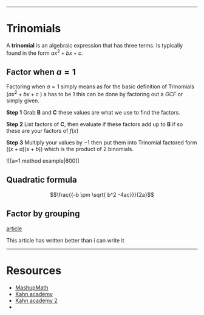 

----

# Trinomials 
A **trinomial** is an algebraic expression that has three terms. Is typically found in the form $ax^2 +bx+c$.


## Factor when $a=1$
Factoring when $a=1$ simply means as for the basic definition of Trinomials ($ax^2+bx+c$ ) a has to be $1$ this can be done by factoring out a $GCF$ or simply given. 

**Step 1** 
Grab **B** and **C** these values are what we use to find the factors.

**Step 2** 
List factors of **C**, then evaluate if these factors add up to **B** if so these are your factors of $f(x)$


**Step 3** 
Multiply your values by $-1$ then put them into Trinomial factored form $\left((x+a)(x+b) \right)$ which is the product of 2 binomials.

![[a=1 method example|600]]

## Quadratic formula 
$$\frac{{-b \pm \sqrt{ b^2 -4ac}}}{2a}$$
## Factor by grouping
[article](https://www.khanacademy.org/math/algebra/x2f8bb11595b61c86:quadratics-multiplying-factoring/x2f8bb11595b61c86:factor-quadratics-grouping/a/factoring-quadratics-leading-coefficient-not-1)

This article has written better than i can write it 




---
# Resources 

- [MashupMath](https://www.mashupmath.com/blog/how-to-factor-polynomials)
- [Kahn academy](https://www.khanacademy.org/math/algebra/x2f8bb11595b61c86:quadratics-multiplying-factoring/x2f8bb11595b61c86:factor-quadratics-grouping/a/factoring-by-grouping)
- [Kahn academy 2](https://www.khanacademy.org/math/algebra/x2f8bb11595b61c86:quadratics-multiplying-factoring/x2f8bb11595b61c86:factor-quadratics-grouping/a/factoring-quadratics-leading-coefficient-not-1)
- 
